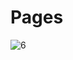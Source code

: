# Pages

![6](https://user-images.githubusercontent.com/66522993/154368318-14d49619-5228-44f5-b875-2a022fea1acc.png)
